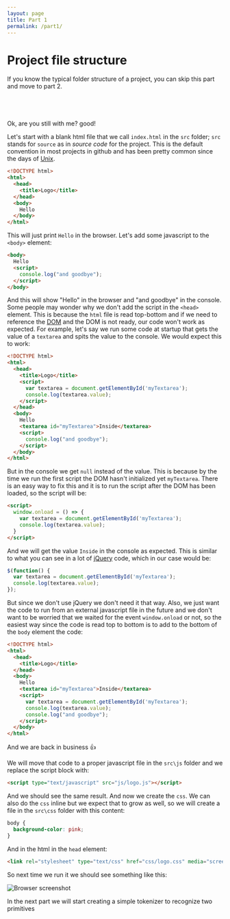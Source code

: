 ```yaml
---
layout: page
title: Part 1
permalink: /part1/
---
```

# Project file structure
If you know the typical folder structure of a project, you can skip this part and move to part 2.

```




```

Ok, are you still with me? good!

Let's start with a blank html file that we call `index.html` in the `src` folder; `src` stands for `source` as in *source code* for the project. This is the default convention in most projects in github and has been pretty common since the days of [Unix](https://en.wikipedia.org/wiki/Unix).

```html
<!DOCTYPE html>
<html>
  <head>
    <title>Logo</title>
  </head>
  <body>
    Hello
  </body>
</html>
```

This will just print `Hello` in the browser.
Let's add some javascript to the `<body>` element:

```html
<body>
  Hello
  <script>
    console.log("and goodbye");
  </script>
</body>
```

And this will show "Hello" in the browser and "and goodbye" in the console.
Some people may wonder why we don't add the script in the `<head>` element. This is because the `html` file is read top-bottom and if we need to reference the [DOM](https://developer.mozilla.org/en-US/docs/Web/API/Document_Object_Model/Introduction) and the DOM is not ready, our code won't work as expected.
For example, let's say we run some code at startup that gets the value of a `textarea` and spits the value to the console.
We would expect this to work:

```html
<!DOCTYPE html>
<html>
  <head>
    <title>Logo</title>
    <script>
      var textarea = document.getElementById('myTextarea');
      console.log(textarea.value);
    </script>
  </head>
  <body>
    Hello
    <textarea id="myTextarea">Inside</textarea>
    <script>
      console.log("and goodbye");
    </script>
  </body>
</html>
```

But in the console we get `null` instead of the value. This is because by the time we run the first script the DOM hasn't initialized yet `myTextarea`.
There is an easy way to fix this and it is to run the script after the DOM has been loaded, so the script will be:

```html
<script>
  window.onload = () => {
    var textarea = document.getElementById('myTextarea');
    console.log(textarea.value);
  }
</script>
```

And we will get the value `Inside` in the console as expected.
This is similar to what you can see in a lot of [jQuery](https://api.jquery.com/ready/#ready-handler) code, which in our case would be:

```javascript
$(function() {
  var textarea = document.getElementById('myTextarea');
  console.log(textarea.value);
});
```

But since we don't use jQuery we don't need it that way. Also, we just want the code to run from an external javascript file in the future and we don't want to be worried that we waited for the event `window.onload` or not, so the easiest way since the code is read top to bottom is to add to the bottom of the `body` element the code:

```html
<!DOCTYPE html>
<html>
  <head>
    <title>Logo</title>    
  </head>
  <body>
    Hello
    <textarea id="myTextarea">Inside</textarea>
    <script>
      var textarea = document.getElementById('myTextarea');
      console.log(textarea.value);
      console.log("and goodbye");
    </script>
  </body>
</html>
```

And we are back in business 👍

We will move that code to a proper javascript file in the `src\js` folder and we replace the script block with:

```html
<script type="text/javascript" src="js/logo.js"></script>
```

And we should see the same result.
And now we create the `css`. We can also do the `css` inline but we expect that to grow as well, so we will create a file in the `src\css` folder with this content:

```css
body {
  background-color: pink;
}
```

And in the html in the `head` element: 

```html
<link rel="stylesheet" type="text/css" href="css/logo.css" media="screen" />
```

So next time we run it we should see something like this:

![Browser screenshot](/img/part1_screenshot.png)

In the next part we will start creating a simple tokenizer to recognize two primitives